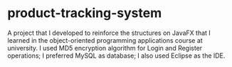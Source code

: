 # product-tracking-system
A project that I developed to reinforce the structures on JavaFX that I learned in the object-oriented programming applications course at university. I used MD5 encryption algorithm for Login and Register operations; I preferred MySQL as database; I also used Eclipse as the IDE.
